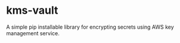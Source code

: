 # kms-vault
A simple pip installable library for encrypting secrets using AWS key management service.
